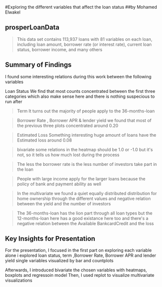 #Exploring the different variables that affect the loan status
##by Mohamed Elwakel


## prosperLoanData

> This data set contains 113,937 loans with 81 variables on each loan, including
 loan amount, borrower rate (or interest rate), current loan status, borrower income, and many others

## Summary of Findings

I found some interesting relations during this work between the following variables

> 
Loan Status
We find that most counts concentrated between the first three categories
which also make sense here and there is nothing suspecious to run after

>Term
It turns out the majority of people apply to the 36-months-loan

>Borrower Rate , Borrower APR & lender yield
we found that most of the previous three plots concentrated around 0.20

>Estimated Loss
Something interesting huge amount of loans have the Estimated loss around 0.08

> bivariate
>some relations in the heatmap should be 1.0 or -1.0 but it's not, so it tells us how much lost during the process

>The less the borrower rate is the less number of investors take part in the loan

>People with large income apply for the larger loans because the policy of bank and payment ability as well

>In the multivariate we found a quiet equally distributed distribution for home ownership through the different values 
and negative relation between the yield and the number of investors

>The 36-months-loan has the lion part through all loan types but the 12-months-loan here has a good existance here too 
and there's a negative relation between the Available BankcardCredit and the loss


## Key Insights for Presentation

For the presentation, I focused in the first part on exploring each variable alone i explored loan status, term ,Borrower Rate, Borrower APR and lender yield 
single variables visualized by bar and countplots 

Afterwards, I introduced bivariate the chosen variables with heatmaps, boxplots and regressoin model 
Then, I used replot to visualize multivariate visualizations














